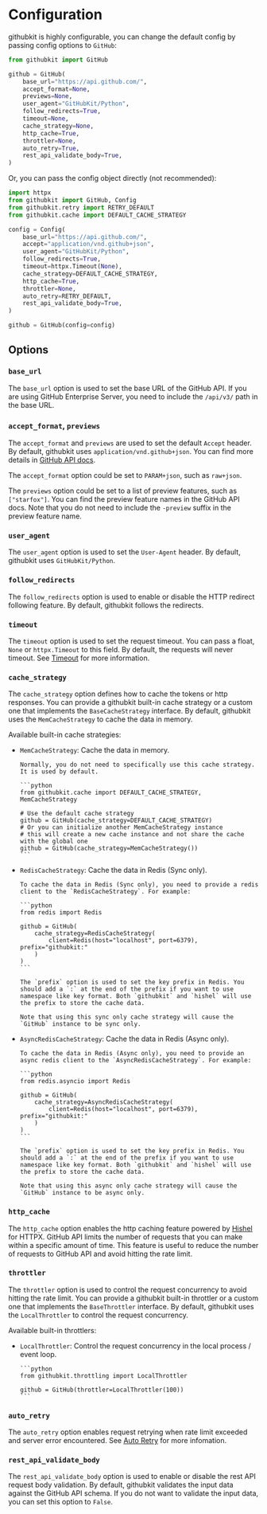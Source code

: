 # Configuration

githubkit is highly configurable, you can change the default config by passing config options to `GitHub`:

```python
from githubkit import GitHub

github = GitHub(
    base_url="https://api.github.com/",
    accept_format=None,
    previews=None,
    user_agent="GitHubKit/Python",
    follow_redirects=True,
    timeout=None,
    cache_strategy=None,
    http_cache=True,
    throttler=None,
    auto_retry=True,
    rest_api_validate_body=True,
)
```

Or, you can pass the config object directly (not recommended):

```python
import httpx
from githubkit import GitHub, Config
from githubkit.retry import RETRY_DEFAULT
from githubkit.cache import DEFAULT_CACHE_STRATEGY

config = Config(
    base_url="https://api.github.com/",
    accept="application/vnd.github+json",
    user_agent="GitHubKit/Python",
    follow_redirects=True,
    timeout=httpx.Timeout(None),
    cache_strategy=DEFAULT_CACHE_STRATEGY,
    http_cache=True,
    throttler=None,
    auto_retry=RETRY_DEFAULT,
    rest_api_validate_body=True,
)

github = GitHub(config=config)
```

## Options

### `base_url`

The `base_url` option is used to set the base URL of the GitHub API. If you are using GitHub Enterprise Server, you need to include the `/api/v3/` path in the base URL.

### `accept_format`, `previews`

The `accept_format` and `previews` are used to set the default `Accept` header. By default, githubkit uses `application/vnd.github+json`. You can find more details in [GitHub API docs](https://docs.github.com/en/rest/overview/media-types).

The `accept_format` option could be set to `PARAM+json`, such as `raw+json`.

The `previews` option could be set to a list of preview features, such as `["starfox"]`. You can find the preview feature names in the GitHub API docs. Note that you do not need to include the `-preview` suffix in the preview feature name.

### `user_agent`

The `user_agent` option is used to set the `User-Agent` header. By default, githubkit uses `GitHubKit/Python`.

### `follow_redirects`

The `follow_redirects` option is used to enable or disable the HTTP redirect following feature. By default, githubkit follows the redirects.

### `timeout`

The `timeout` option is used to set the request timeout. You can pass a float, `None` or `httpx.Timeout` to this field. By default, the requests will never timeout. See [Timeout](https://www.python-httpx.org/advanced/timeouts/) for more information.

### `cache_strategy`

The `cache_strategy` option defines how to cache the tokens or http responses. You can provide a githubkit built-in cache strategy or a custom one that implements the `BaseCacheStrategy` interface. By default, githubkit uses the `MemCacheStrategy` to cache the data in memory.

Available built-in cache strategies:

- `MemCacheStrategy`: Cache the data in memory.

      Normally, you do not need to specifically use this cache strategy. It is used by default.

      ```python
      from githubkit.cache import DEFAULT_CACHE_STRATEGY, MemCacheStrategy

      # Use the default cache strategy
      github = GitHub(cache_strategy=DEFAULT_CACHE_STRATEGY)
      # Or you can initialize another MemCacheStrategy instance
      # this will create a new cache instance and not share the cache with the global one
      github = GitHub(cache_strategy=MemCacheStrategy())
      ```

- `RedisCacheStrategy`: Cache the data in Redis (Sync only).

      To cache the data in Redis (Sync only), you need to provide a redis client to the `RedisCacheStrategy`. For example:

      ```python
      from redis import Redis

      github = GitHub(
          cache_strategy=RedisCacheStrategy(
              client=Redis(host="localhost", port=6379), prefix="githubkit:"
          )
      )
      ```

      The `prefix` option is used to set the key prefix in Redis. You should add a `:` at the end of the prefix if you want to use namespace like key format. Both `githubkit` and `hishel` will use the prefix to store the cache data.

      Note that using this sync only cache strategy will cause the `GitHub` instance to be sync only.

- `AsyncRedisCacheStrategy`: Cache the data in Redis (Async only).

      To cache the data in Redis (Async only), you need to provide an async redis client to the `AsyncRedisCacheStrategy`. For example:

      ```python
      from redis.asyncio import Redis

      github = GitHub(
          cache_strategy=AsyncRedisCacheStrategy(
              client=Redis(host="localhost", port=6379), prefix="githubkit:"
          )
      )
      ```

      The `prefix` option is used to set the key prefix in Redis. You should add a `:` at the end of the prefix if you want to use namespace like key format. Both `githubkit` and `hishel` will use the prefix to store the cache data.

      Note that using this async only cache strategy will cause the `GitHub` instance to be async only.

### `http_cache`

The `http_cache` option enables the http caching feature powered by [Hishel](https://hishel.com/) for HTTPX. GitHub API limits the number of requests that you can make within a specific amount of time. This feature is useful to reduce the number of requests to GitHub API and avoid hitting the rate limit.

### `throttler`

The `throttler` option is used to control the request concurrency to avoid hitting the rate limit. You can provide a githubkit built-in throttler or a custom one that implements the `BaseThrottler` interface. By default, githubkit uses the `LocalThrottler` to control the request concurrency.

Available built-in throttlers:

- `LocalThrottler`: Control the request concurrency in the local process / event loop.

      ```python
      from githubkit.throttling import LocalThrottler

      github = GitHub(throttler=LocalThrottler(100))
      ```

### `auto_retry`

The `auto_retry` option enables request retrying when rate limit exceeded and server error encountered. See [Auto Retry](./auto-retry.md) for more infomation.

### `rest_api_validate_body`

The `rest_api_validate_body` option is used to enable or disable the rest API request body validation. By default, githubkit validates the input data against the GitHub API schema. If you do not want to validate the input data, you can set this option to `False`.
